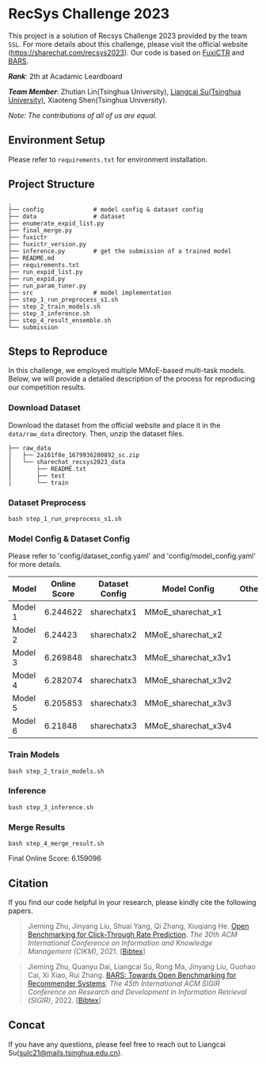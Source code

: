
# RecSys Challenge 2023

This project is a solution of Recsys Challenge 2023 provided by the team ```SSL```. For more details about this challenge, please visit the official website (https://sharechat.com/recsys2023). Our code is based on [FuxiCTR](https://github.com/xue-pai/FuxiCTR) and [BARS](https://openbenchmark.github.io/). 

***Rank***: 2th at Acadamic Leardboard

***Team Member***: Zhutian Lin(Tsinghua University), [Liangcai Su(Tsinghua University)](https://liangcaisu.github.io/), Xiaoteng Shen(Tsinghua University). 

*Note: The contributions of all of us are equal.*


## Environment Setup 
Please refer to `requirements.txt` for environment installation.

## Project Structure
```
.
├── config              # model config & dataset config
├── data                # dataset
├── enumerate_expid_list.py
├── final_merge.py
├── fuxictr
├── fuxictr_version.py
├── inference.py        # get the submission of a trained model
├── README.md
├── requirements.txt
├── run_expid_list.py
├── run_expid.py
├── run_param_tuner.py
├── src                 # model implementation
├── step_1_run_preprocess_s1.sh
├── step_2_train_models.sh
├── step_3_inference.sh
├── step_4_result_ensemble.sh
└── submission
```
## Steps to Reproduce
In this challenge, we employed multiple MMoE-based multi-task models. Below, we will provide a detailed description of the process for reproducing our competition results.

### Download Dataset 
Download the dataset from the official website and place it in the `data/raw_data` directory. Then, unzip the dataset files.
```
├── raw_data
│   ├── 2a161f8e_1679936280892_sc.zip
│   └── sharechat_recsys2023_data
│       ├── README.txt
│       ├── test
│       └── train
```
### Dataset Preprocess 
``` 
bash step_1_run_preprocess_s1.sh
```

### Model Config & Dataset Config 
Please refer to 'config/dataset_config.yaml' and 'config/model_config.yaml' for more details. 

| Model   	| Online Score 	| Dataset Config 	| Model Config 	    | Other 	|
|---------	|--------------	|----------------	|--------------	    |-------	|
| Model 1 	|   6.244622    |    sharechatx1 	|MMoE_sharechat_x1 	|       	|
| Model 2 	|   6.24423   	|    sharechatx2	|MMoE_sharechat_x2  |       	|
| Model 3 	|   6.269848   	|    sharechatx3	|MMoE_sharechat_x3v1|       	|
| Model 4 	|   6.282074   	|    sharechatx3	|MMoE_sharechat_x3v2|       	|
| Model 5 	|   6.205853   	|    sharechatx3	|MMoE_sharechat_x3v3|       	|
| Model 6 	|   6.21848     |    sharechatx3	|MMoE_sharechat_x3v4|       	|

### Train Models 
```
bash step_2_train_models.sh 
```
### Inference 
```
bash step_3_inference.sh 
```
### Merge Results
```
bash step_4_merge_result.sh 
```

Final Online Score: 6.159096

## Citation 
If you find our code helpful in your research, please kindly cite the following papers.

> Jieming Zhu, Jinyang Liu, Shuai Yang, Qi Zhang, Xiuqiang He. [Open Benchmarking for Click-Through Rate Prediction](https://arxiv.org/abs/2009.05794). *The 30th ACM International Conference on Information and Knowledge Management (CIKM)*, 2021. [[Bibtex](https://dblp.org/rec/conf/cikm/ZhuLYZH21.html?view=bibtex)]

> Jieming Zhu, Quanyu Dai, Liangcai Su, Rong Ma, Jinyang Liu, Guohao Cai, Xi Xiao, Rui Zhang. [BARS: Towards Open Benchmarking for Recommender Systems](https://arxiv.org/abs/2205.09626). *The 45th International ACM SIGIR Conference on Research and Development in Information Retrieval (SIGIR)*, 2022. [[Bibtex](https://dblp.org/rec/conf/sigir/ZhuDSMLCXZ22.html?view=bibtex)]


## Concat 
If you have any questions, please feel free to reach out to Liangcai Su(sulc21@mails.tsinghua.edu.cn). 